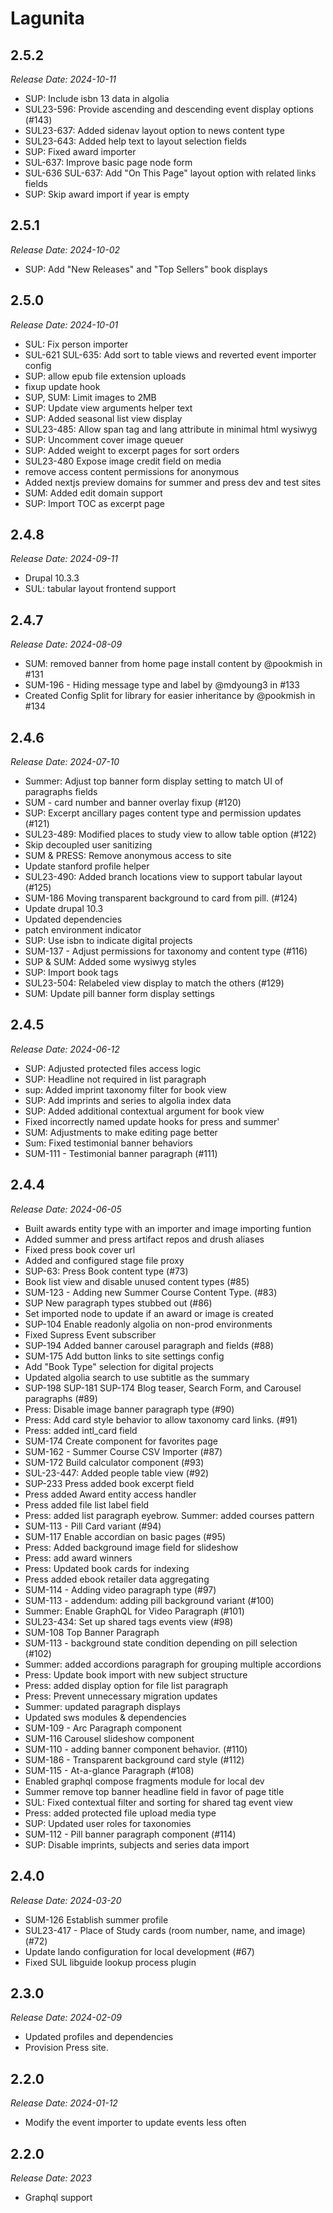 # Lagunita

2.5.2
--------------------------------------------------------------------------------
_Release Date: 2024-10-11_

- SUP: Include isbn 13 data in algolia
- SUL23-596: Provide ascending and descending event display options (#143)
- SUL23-637: Added sidenav layout option to news content type
- SUL23-643: Added help text to layout selection fields
- SUP: Fixed award importer
- SUL-637: Improve basic page node form
- SUL-636 SUL-637: Add "On This Page" layout option with related links fields
- SUP: Skip award import if year is empty

2.5.1
--------------------------------------------------------------------------------
_Release Date: 2024-10-02_

- SUP: Add "New Releases" and "Top Sellers" book displays

2.5.0
--------------------------------------------------------------------------------
_Release Date: 2024-10-01_

- SUL: Fix person importer
- SUL-621 SUL-635: Add sort to table views and reverted event importer config
- SUP: allow epub file extension uploads
- fixup update hook
- SUP, SUM: Limit images to 2MB
- SUP: Update view arguments helper text
- SUP: Added seasonal list view display
- SUL23-485: Allow span tag and lang attribute in minimal html wysiwyg
- SUP: Uncomment cover image queuer
- SUP: Added weight to excerpt pages for sort orders
- SUL23-480 Expose image credit field on media
- remove access content permissions for anonymous
- Added nextjs preview domains for summer and press dev and test sites
- SUM: Added edit domain support
- SUP: Import TOC as excerpt page

2.4.8
--------------------------------------------------------------------------------
_Release Date: 2024-09-11_
- Drupal 10.3.3
- SUL: tabular layout frontend support

2.4.7
--------------------------------------------------------------------------------
_Release Date: 2024-08-09_
- SUM: removed banner from home page install content by @pookmish in #131
- SUM-196 - Hiding message type and label by @mdyoung3 in #133
- Created Config Split for library for easier inheritance by @pookmish in #134


2.4.6
--------------------------------------------------------------------------------
_Release Date: 2024-07-10_
- Summer: Adjust top banner form display setting to match UI of paragraphs fields
- SUM - card number and banner overlay fixup (#120)
- SUP: Excerpt ancillary pages content type and permission updates (#121)
- SUL23-489: Modified places to study view to allow table option (#122)
- Skip decoupled user sanitizing
- SUM & PRESS: Remove anonymous access to site
- Update stanford profile helper
- SUL23-490: Added branch locations view to support tabular layout (#125)
- SUM-186 Moving transparent background to card from pill. (#124)
- Update drupal 10.3
- Updated dependencies
- patch environment indicator
- SUP: Use isbn to indicate digital projects
- SUM-137 - Adjust permissions for taxonomy and content type (#116)
- SUP & SUM: Added some wysiwyg styles
- SUP: Import book tags
- SUL23-504: Relabeled view display to match the others (#129)
- SUM: Update pill banner form display settings

2.4.5
--------------------------------------------------------------------------------
_Release Date: 2024-06-12_

- SUP: Adjusted protected files access logic
- SUP: Headline not required in list paragraph
- sup: Added imprint taxonomy filter for book view
- SUP: Add imprints and series to algolia index data
- SUP: Added additional contextual argument for book view
- Fixed incorrectly named update hooks for press and summer'
- SUM: Adjustments to make editing page better
- Sum: Fixed testimonial banner behaviors
- SUM-111 - Testimonial banner paragraph (#111)

2.4.4
--------------------------------------------------------------------------------
_Release Date: 2024-06-05_

- Built awards entity type with an importer and image importing funtion
- Added summer and press artifact repos and drush aliases
- Fixed press book cover url
- Added and configured stage file proxy
- SUP-63: Press Book content type (#73)
- Book list view and disable unused content types (#85)
- SUM-123 - Adding new Summer Course Content Type. (#83)
- SUP New paragraph types stubbed out (#86)
- Set imported node to update if an award or image is created
- SUP-104 Enable readonly algolia on non-prod environments
- Fixed Supress Event subscriber
- SUP-194 Added banner carousel paragraph and fields (#88)
- SUM-175 Add button links to site settings config
- Add "Book Type" selection for digital projects
- Updated algolia search to use subtitle as the summary
- SUP-198 SUP-181 SUP-174 Blog teaser, Search Form, and Carousel paragraphs (#89)
- Press: Disable image banner paragraph type (#90)
- Press: Add card style behavior to allow taxonomy card links. (#91)
- Press: added intl_card field
- SUM-174 Create component for favorites page
- SUM-162 - Summer Course CSV Importer (#87)
- SUM-172 Build calculator component (#93)
- SUL-23-447: Added people table view (#92)
- SUP-233 Press added book excerpt field
- Press added Award entity access handler
- Press added file list label field
- Press: added list paragraph eyebrow. Summer: added courses pattern
- SUM-113 - Pill Card variant (#94)
- SUM-117 Enable accordian on basic pages (#95)
- Press: Added background image field for slideshow
- Press: add award winners
- Press: Updated book cards for indexing
- Press added ebook retailer data aggregating
- SUM-114 - Adding video paragraph type (#97)
- SUM-113 - addendum: adding pill background variant (#100)
- Summer: Enable GraphQL for Video Paragraph (#101)
- SUL23-434: Set up shared tags events view (#98)
- SUM-108 Top Banner Paragraph
- SUM-113 - background state condition depending on pill selection (#102)
- Summer: added accordions paragraph for grouping multiple accordions
- Press: Update book import with new subject structure
- Press: added display option for file list paragraph
- Press: Prevent unnecessary migration updates
- Summer: updated paragraph displays
- Updated sws modules & dependencies
- SUM-109 - Arc Paragraph component
- SUM-116 Carousel slideshow component
- SUM-110 - adding banner component behavior. (#110)
- SUM-186 - Transparent background card style (#112)
- SUM-115 - At-a-glance Paragraph (#108)
- Enabled graphql compose fragments module for local dev
- Summer remove top banner headline field in favor of page title
- SUL: Fixed contextual filter and sorting for shared tag event view
- Press: added protected file upload media type
- SUP: Updated user roles for taxonomies
- SUM-112 - Pill banner paragraph component (#114)
- SUP: Disable imprints, subjects and series data import


2.4.0
--------------------------------------------------------------------------------
_Release Date: 2024-03-20_

- SUM-126 Establish summer profile
- SUL23-417 - Place of Study cards (room number, name, and image) (#72)
- Update lando configuration for local development (#67)
- Fixed SUL libguide lookup process plugin


2.3.0
--------------------------------------------------------------------------------
_Release Date: 2024-02-09_

- Updated profiles and dependencies
- Provision Press site.

2.2.0
--------------------------------------------------------------------------------
_Release Date: 2024-01-12_

- Modify the event importer to update events less often

2.2.0
--------------------------------------------------------------------------------
_Release Date: 2023_

- Graphql support
